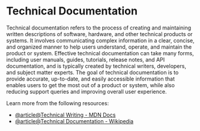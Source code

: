 # Technical Documentation

Technical documentation refers to the process of creating and maintaining written descriptions of software, hardware, and other technical products or systems. It involves communicating complex information in a clear, concise, and organized manner to help users understand, operate, and maintain the product or system. Effective technical documentation can take many forms, including user manuals, guides, tutorials, release notes, and API documentation, and is typically created by technical writers, developers, and subject matter experts. The goal of technical documentation is to provide accurate, up-to-date, and easily accessible information that enables users to get the most out of a product or system, while also reducing support queries and improving overall user experience.

Learn more from the following resources:

- [@article@Technical Writing - MDN Docs](https://developer.mozilla.org/en-US/blog/technical-writing/)
- [@article@Technical Documentation - Wikipedia](https://en.wikipedia.org/wiki/Technical_documentation)
